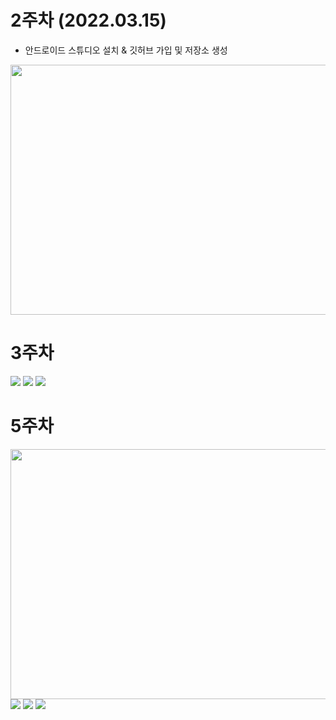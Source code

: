 # 2주차 (2022.03.15)
  - 안드로이드 스튜디오 설치 & 깃허브 가입 및 저장소 생성
  
  <img width="600" height="400" src="./pic/2st_app.PNG"></img>

# 3주차
<img width="" height="" src="./pic/네이버.PNG"></img>
<img width="" height="" src="./pic/전화걸기.PNG"></img>
<img width="" height="" src="./pic/메세지.PNG"></img>

# 5주차
<img width="600" height="400" src="./pic/소스코드1.PNG"></img>
<img width="" height="" src="./pic/소스코드2.PNG"></img>
<img width="" height="" src="./pic/강아지.PNG"></img>
<img width="" height="" src="./pic/고양이.PNG"></img>

